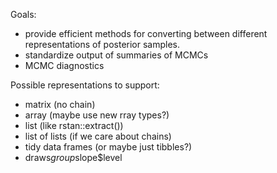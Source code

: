 Goals: 

* provide efficient methods for converting between different representations
of posterior samples.
* standardize output of summaries of MCMCs
* MCMC diagnostics

Possible representations to support: 

* matrix (no chain)
* array (maybe use new rray types?)
* list (like rstan::extract())
* list of lists (if we care about chains)
* tidy data frames (or maybe just tibbles?)
* draws$group$slope$level

